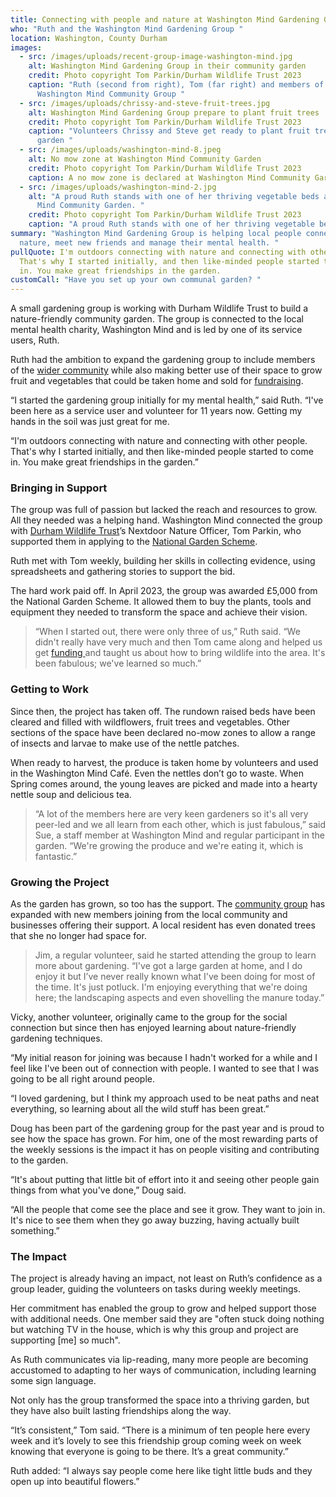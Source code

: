 ```yaml
---
title: Connecting with people and nature at Washington Mind Gardening Group
who: "Ruth and the Washington Mind Gardening Group "
location: Washington, County Durham
images:
  - src: /images/uploads/recent-group-image-washington-mind.jpg
    alt: Washington Mind Gardening Group in their community garden
    credit: Photo copyright Tom Parkin/Durham Wildlife Trust 2023
    caption: "Ruth (second from right), Tom (far right) and members of the
      Washington Mind Community Group "
  - src: /images/uploads/chrissy-and-steve-fruit-trees.jpg
    alt: Washington Mind Gardening Group prepare to plant fruit trees
    credit: Photo copyright Tom Parkin/Durham Wildlife Trust 2023
    caption: "Volunteers Chrissy and Steve get ready to plant fruit trees in the
      garden "
  - src: /images/uploads/washington-mind-8.jpeg
    alt: No mow zone at Washington Mind Community Garden
    credit: Photo copyright Tom Parkin/Durham Wildlife Trust 2023
    caption: A no mow zone is declared at Washington Mind Community Garden
  - src: /images/uploads/washington-mind-2.jpg
    alt: "A proud Ruth stands with one of her thriving vegetable beds at Washington
      Mind Community Garden. "
    credit: Photo copyright Tom Parkin/Durham Wildlife Trust 2023
    caption: "A proud Ruth stands with one of her thriving vegetable beds "
summary: "Washington Mind Gardening Group is helping local people connect with
  nature, meet new friends and manage their mental health. "
pullQuote: I'm outdoors connecting with nature and connecting with other people.
  That's why I started initially, and then like-minded people started to come
  in. You make great friendships in the garden.
customCall: "Have you set up your own communal garden? "
---
```

A small gardening group is working with Durham Wildlife Trust to build a nature-friendly community garden. The group is connected to the local mental health charity, Washington Mind and is led by one of its service users, Ruth. 

Ruth had the ambition to expand the gardening group to include members of the [wider community](https://nextdoornaturehub.org.uk/guides/reaching-people-in-your-community) while also making better use of their space to grow fruit and vegetables that could be taken home and sold for [fundraising](https://nextdoornaturehub.org.uk/guides/how-to-run-a-fundraising-event). 

“I started the gardening group initially for my mental health,” said Ruth. “I've been here as a service user and volunteer for 11 years now. Getting my hands in the soil was just great for me.

“I'm outdoors connecting with nature and connecting with other people. That's why I started initially, and then like-minded people started to come in. You make great friendships in the garden.”

### Bringing in Support

The group was full of passion but lacked the reach and resources to grow. All they needed was a helping hand. Washington Mind connected the group with [Durham Wildlife Trust](https://www.durhamwt.com/nextdoor-nature)’s Nextdoor Nature Officer, Tom Parkin, who supported them in applying to the [National Garden Scheme](https://ngs.org.uk/?gad_source=1&gclid=CjwKCAjww_iwBhApEiwAuG6ccPdYRnhGksfst-WFVnBaZgvbAzqjx3sEaNkFkMtEm90m6A0TkGLMWhoCFp4QAvD_BwE).

Ruth met with Tom weekly, building her skills in collecting evidence, using spreadsheets and gathering stories to support the bid. 

The hard work paid off. In April 2023, the group was awarded £5,000 from the National Garden Scheme. It allowed them to buy the plants, tools and equipment they needed to transform the space and achieve their vision. 

> “When I started out, there were only three of us,” Ruth said. “We didn't really have very much and then Tom came along and helped us get [funding ](https://nextdoornaturehub.org.uk/guides/finding-funding)and taught us about how to bring wildlife into the area. It's been fabulous; we've learned so much.”

### Getting to Work

Since then, the project has taken off. The rundown raised beds have been cleared and filled with wildflowers, fruit trees and vegetables. Other sections of the space have been declared no-mow zones to allow a range of insects and larvae to make use of the nettle patches. 

When ready to harvest, the produce is taken home by volunteers and used in the Washington Mind Café. Even the nettles don’t go to waste. When Spring comes around, the young leaves are picked and made into a hearty nettle soup and delicious tea. 

> “A lot of the members here are very keen gardeners so it's all very peer-led and we all learn from each other, which is just fabulous,” said Sue, a staff member at Washington Mind and regular participant in the garden. “We're growing the produce and we're eating it, which is fantastic.”

### Growing the Project

As the garden has grown, so too has the support. The [community group](https://nextdoornaturehub.org.uk/guides/setting-up-a-basic-community-group) has expanded with new members joining from the local community and businesses offering their support. A local resident has even donated trees that she no longer had space for.

> Jim, a regular volunteer, said he started attending the group to learn more about gardening. “I've got a large garden at home, and I do enjoy it but I’ve never really known what I've been doing for most of the time. It's just potluck. I'm enjoying everything that we're doing here; the landscaping aspects and even shovelling the manure today.”

Vicky, another volunteer, originally came to the group for the social connection but since then has enjoyed learning about nature-friendly gardening techniques. 

“My initial reason for joining was because I hadn't worked for a while and I feel like I've been out of connection with people. I wanted to see that I was going to be all right around people.

“I loved gardening, but I think my approach used to be neat paths and neat everything, so learning about all the wild stuff has been great.”

Doug has been part of the gardening group for the past year and is proud to see how the space has grown. For him, one of the most rewarding parts of the weekly sessions is the impact it has on people visiting and contributing to the garden.

“It's about putting that little bit of effort into it and seeing other people gain things from what you've done,” Doug said. 

“All the people that come see the place and see it grow. They want to join in. It's nice to see them when they go away buzzing, having actually built something.”

### The Impact

The project is already having an impact, not least on Ruth’s confidence as a group leader, guiding the volunteers on tasks during weekly meetings.

Her commitment has enabled the group to grow and helped support those with additional needs. One member said they are "often stuck doing nothing but watching TV in the house, which is why this group and project are supporting \[me] so much". 

As Ruth communicates via lip-reading, many more people are becoming accustomed to adapting to her ways of communication, including learning some sign language. 

Not only has the group transformed the space into a thriving garden, but they have also built lasting friendships along the way. 

“It’s consistent,” Tom said. “There is a minimum of ten people here every week and it’s lovely to see this friendship group coming week on week knowing that everyone is going to be there. It’s a great community.” 

Ruth added: “I always say people come here like tight little buds and they open up into beautiful flowers.”